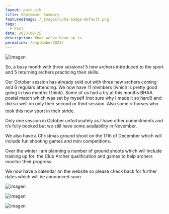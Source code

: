 ```yaml
---
layout: post.njk
title: September Summary
featuredImage: /_images/cvha-badge-default.png
tags:
  - Post
date: 2023-09-25
description: What we've been up to
permalink: /september2023/
---
```


![imagen](/_images/IMG_4837.jpeg)

So, a busy month with three sessions! 5 new archers introduced to the sport and 5 returning archers practicing their skills. 

Our October session has already sold out with three new archers coming and 6 regulars attending.  We now have 11 members (which is pretty good going in two months I think).  Some of us had a try at this months BHAA postal match which was set by myself (not sure why I made it so hard!) and did so well on only their second or third session.  Also some ⭐️ horses who took this new sport in their stride.

Only one session in October unfortunately as I have other commitments and it’s fully booked but we still have some availability in November. 

We also have a Christmas ground shoot on the 17th of December which will include fun shooting games and mini competitions. 

Over the winter I am planning a number of ground shoots which will include training up for  the Club Archer qualification and games to help archers monitor their progress. 

We now have a calendar on the website so please check back for further dates which will be announced soon.

![imagen](/_images/IMG_4825.jpeg)

![imagen](/_images/IMG_4491.jpeg)

![imagen](/_images/IMG_4544.jpeg)